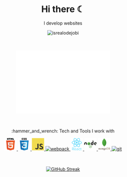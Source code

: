 <h1 align="center">Hi there ☾</h2>
<p align="center">I develop websites</p>
<p align="center"> <img src="https://komarev.com/ghpvc/?username=howlbones&label=Profile%20views&color=0e75b6&style=flat" alt="isrealodejobi" />
</p>
<br>
<br>

<div align="center"><img align="center" alt="GIF" src="./particles.webp" width="300" height="200" /></div>

<br>
<br>

<!-- Tools -->
<p align="center">:hammer_and_wrench: Tech and Tools I work with</p>
<p align="center">
<a href="https://www.w3.org/html/" target="_blank"> <img src="https://raw.githubusercontent.com/devicons/devicon/master/icons/html5/html5-original-wordmark.svg" alt="html5" width="40" height="40"/> </a>
<a href="https://www.w3schools.com/css/" target="_blank"> <img src="https://raw.githubusercontent.com/devicons/devicon/master/icons/css3/css3-original-wordmark.svg" alt="css3" width="40" height="40"/> </a>
<a href="https://developer.mozilla.org/en-US/docs/Web/JavaScript" target="_blank"> <img src="https://raw.githubusercontent.com/devicons/devicon/master/icons/javascript/javascript-original.svg" alt="javascript" width="40" height="40"/> </a>
<a href="https://webpack.js.org/" target="_blank"> <img src="https://www.vectorlogo.zone/logos/js_webpack/js_webpack-icon.svg" alt="webpack" width="40" height="40"/> </a>
<a href="https://reactjs.org/" target="_blank"> <img src="https://raw.githubusercontent.com/devicons/devicon/master/icons/react/react-original-wordmark.svg" alt="react" width="40" height="40"/> </a>
<a href="https://nodejs.org" target="_blank"> <img src="https://raw.githubusercontent.com/devicons/devicon/master/icons/nodejs/nodejs-original-wordmark.svg" alt="nodejs" width="40" height="40"/> </a>
<a href="https://www.mongodb.com/" target="_blank"> <img src="https://raw.githubusercontent.com/devicons/devicon/master/icons/mongodb/mongodb-original-wordmark.svg" alt="mongodb" width="40" height="40"/> </a>
<a href="https://git-scm.com/" target="_blank"> <img src="https://www.vectorlogo.zone/logos/git-scm/git-scm-icon.svg" alt="git" width="40" height="40"/> </a>
</p>

<br>
<br>
<!-- Stats -->
<div align="center"><a align="center" href="https://git.io/streak-stats"><img src="https://github-readme-streak-stats.herokuapp.com?user=howlbones&theme=dark" alt="GitHub Streak" /></a></div>
